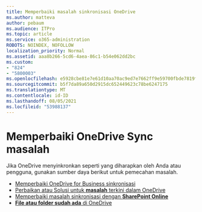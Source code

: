 ```yaml
---
title: Memperbaiki masalah sinkronisasi OneDrive
ms.author: matteva
author: pebaum
ms.audience: ITPro
ms.topic: article
ms.service: o365-administration
ROBOTS: NOINDEX, NOFOLLOW
localization_priority: Normal
ms.assetid: aaa8b266-5cd6-4aea-86c1-b54e062dd2bc
ms.custom:
- "824"
- "5800003"
ms.openlocfilehash: e5928cbe81e7e61d10aa70ac9ed7e7662ff9e59700fbde7819f707a1f4b5325d
ms.sourcegitcommit: b5f7da89a650d2915dc652449623c78be6247175
ms.translationtype: MT
ms.contentlocale: id-ID
ms.lasthandoff: 08/05/2021
ms.locfileid: "53988137"
---
```

# <a name="fix-onedrive-sync-problems"></a>Memperbaiki OneDrive Sync masalah

Jika OneDrive menyinkronkan seperti yang diharapkan oleh Anda atau pengguna, gunakan sumber daya berikut untuk pemecahan masalah.

- [Memperbaiki OneDrive for Business sinkronisasi](https://support.microsoft.com/office/207e983e-146d-404c-a994-672ef29e1f90)
- [Perbaikan atau Solusi untuk **masalah** terkini dalam OneDrive](https://support.office.com/article/36110213-f3f6-490d-8cb7-3833539def0b)
- [Memperbaiki masalah sinkronisasi dengan **SharePoint Online**](https://support.office.com/article/207e983e-146d-404c-a994-672ef29e1f90)
- [**File atau folder sudah ada** di OneDrive](https://support.microsoft.com/office/7b8044ad-438d-41db-bbbf-4f66b8890408)
